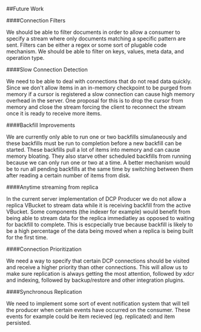##Future Work

####Connection Filters

We should be able to filter documents in order to allow a consumer to specify a stream where only documents matching a specific pattern are sent. Filters can be either a regex or some sort of plugable code mechanism. We should be able to filter on keys, values, meta data, and operation type.

####Slow Connection Detection

We need to be able to deal with connections that do not read data quickly. Since we don't allow items in an in-memory checkpoint to be purged from memory if a cursor is registered a slow connection can cause high memory overhead in the server. One proposal for this is to drop the cursor from memory and close the stream forcing the client to reconnect the stream once it is ready to receive more items.

####Backfill Improvements

We are currently only able to run one or two backfills simulaneously and these backfills must be run to completion before a new backfill can be started. These backfills pull a lot of items into memory and can cause memory bloating. They also starve other scheduled backfills from running because we can only run one or two at a time. A better mechanism would be to run all pending backfills at the same time by switching between them after reading a certain number of items from disk.

####Anytime streaming from replica

In the current server implementation of DCP Producer we do not allow a replica VBucket to stream data while it is receiving backfill from the active VBucket. Some components (the indexer for example) would benefit from being able to stream data for the replica immediatley as opposed to waiting for backfill to complete. This is escpecially true because backfill is likely to be a high percentage of the data being moved when a replica is being built for the first time.

####Connection Prioritization

We need a way to specify that certain DCP connections should be visited and receive a higher priority than other connections. This will allow us to make sure replication is always getting the most attention, followed by xdcr and indexing, followed by backup/restore and other integration plugins.

####Synchronous Replication

We need to implement some sort of event notification system that will tell the producer when certain events have occurred on the consumer. These events for example could be item recieved (eg. replicated) and item persisted.